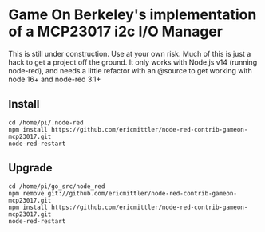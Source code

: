 # Game On Berkeley's implementation of a MCP23017 i2c I/O Manager

This is still under construction. Use at your own risk. Much of this is just a hack to get a project off the ground. It only works with Node.js v14 (running node-red), and needs a little refactor with an @source to get working with node 16+ and node-red 3.1+

## Install
```
cd /home/pi/.node-red
npm install https://github.com/ericmittler/node-red-contrib-gameon-mcp23017.git
node-red-restart
```


## Upgrade
```
cd /home/pi/go_src/node_red
npm remove git://github.com/ericmittler/node-red-contrib-gameon-mcp23017.git
npm install https://github.com/ericmittler/node-red-contrib-gameon-mcp23017.git
node-red-restart
```

